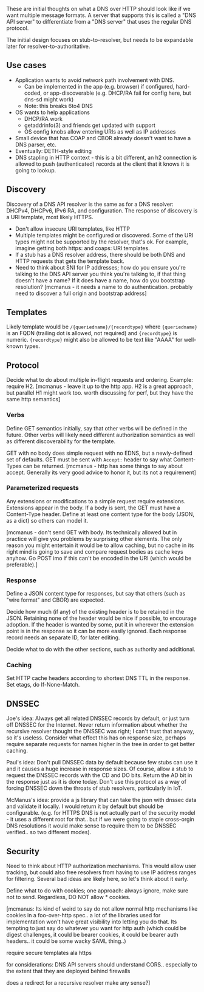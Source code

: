 These are initial thoughts on what a DNS over HTTP should look like if we want
multiple message formats. A server that supports this is called a "DNS API
server" to differentiate from a "DNS server" that uses the regular DNS protocol.

The initial design focuses on stub-to-resolver, but needs to be expandable later
for resolver-to-authoritative.

## Use cases

* Application wants to avoid network path involvement with DNS.
  * Can be implemented in the app (e.g. browser) if configured, hard-coded,
    or app-discoverable (e.g. DHCP/RA fail for config here, but dns-sd
    might work)
  * Note: this breaks 6to4 DNS
* OS wants to help applications
  * DHCP/RA work
  * getaddrinfo(3) and friends get updated with support
  * OS config knobs allow entering URIs as well as IP addresses
* Small device that has COAP and CBOR already doesn't want to have a DNS
  parser, etc.
* Eventually: DETH-style editing
* DNS stapling in HTTP context - this is a bit different, an h2
  connection is allowed to push (authenticated) records at the client
  that it knows it is going to lookup.

## Discovery

Discovery of a DNS API resolver is the same as for a DNS resolver: DHCPv4,
DHCPv6, IPv6 RA, and configuration. The response of discovery is a URI template,
most likely HTTPS.

* Don't allow insecure URI templates, like HTTP
* Multiple templates might be configured or discovered.  Some of the URI types
  might not be supported by the resolver, that's ok.  For example, imagine
  getting both https: and coaps: URI templates.
* If a stub has a DNS resolver address, there should be both DNS and HTTP
  requests that gets the template back.
* Need to think about SNI for IP addresses; how do you ensure you're talking
  to the DNS API server you think you're talking to, if that thing doesn't
  have a name?  If it does have a name, how do you bootstrap
  resolution? [mcmanus - it needs a name to do
  authentication. probably need to discover a full origin and
  bootstrap address]

## Templates

Likely template would be `/{queriedname}/{recordtype}` where `{queriedname}`
is an FQDN (trailing dot is allowed, not required) and `{recordtype}` is
numeric.  `{recordtype}` might also be allowed to be text like "AAAA" for
well-known types.

## Protocol

Decide what to do about multiple in-flight requests and ordering.
Example: require H2.
[mcmanus - leave it up to the http app. H2 is a great approach, but
parallel H1 might work too. worth discussing for perf, but they have
the same http semantics]

### Verbs

Define GET semantics initially, say that other verbs will be defined in the
future.  Other verbs will likely need different authorization semantics as well
as different discoverability for the template.

GET with no body does simple request with no EDNS, but a newly-defined set of
defaults. GET must be sent with `Accept:` header to say what Content-Types can be
returned. [mcmanus - http has some things to say about
accept. Generally its very good advice to honor it, but its not a requirement]

### Parameterized requests

Any extensions or modifications to a simple request require extensions.
Extensions appear in the body. If a body is sent, the GET must have a
Content-Type header. Define at least one content type for the body (JSON, as a
dict) so others can model it.

[mcmanus - don't send GET with body. Its technically allowed but in
practice will give you problems by surprising other elements. The only
reason you might entertain it would be to allow caching, but no cache
in its right mind is going to save and compare request bodies as cache
keys anyhow. Go POST imo if this can't be encoded in the URI (which
would be preferable).]

### Response

Define a JSON content type for responses, but say that others (such as "wire
format" and CBOR) are expected.

Decide how much (if any) of the existing header is to be retained in the JSON.
Retaining none of the header would be nice if possible, to encourage adoption.
If the header is wanted by some, put it in wherever the extension point is in
the response so it can be more easily ignored.  Each response record needs an
separate ID, for later editing.

Decide what to do with the other sections, such as authority and additional.

### Caching

Set HTTP cache headers according to shortest DNS TTL in the response.
Set etags, do If-None-Match.

## DNSSEC

Joe's idea: Always get all related DNSSEC records by default, or just turn off
DNSSEC for the Internet. Never return information about whether the recursive
resolver thought the DNSSEC was right; I can't trust that anyway, so it's
useless.  Consider what effect this has on response size, perhaps require
separate requests for names higher in the tree in order to get better caching.

Paul's idea: Don't pull DNSSEC data by default because few stubs can use it and
it causes a huge increase in response sizes. Of course, allow a stub to request
the DNSSEC records with the CD and DO bits. Return the AD bit in the response
just as it is done today. Don't use this protocol as a way of forcing DNSSEC
down the throats of stub resolvers, particularly in IoT.

McManus's idea: provide a js library that can take the json with
dnssec data and validate it locally. I would return it by default but
should be configurable. (e.g. for HTTPS DNS is not actually part of
the security model - it uses a different root for that.. but if we
were going to staple cross-orgin DNS resolutions it would make sense
to require them to be DNSSEC verified.. so two different modes).

## Security

Need to think about HTTP authorization mechanisms. This would allow user
tracking, but could also free resolvers from having to use IP address ranges for
filtering.  Several bad ideas are likely here, so let's think about it early.

Define what to do with cookies; one approach: always ignore, make sure not
to send.  Regardless, DO NOT allow * cookies.

[mcmanus: Its kind of weird to say do not allow normal http mechanisms
like cookies in a foo-over-http spec.. a lot of the libraries used for
implementation won't have great visibility into letting you do
that. Its tempting to just say do whatever you want for http auth
(which could be digest challenges, it could be bearer cookies, it
could be bearer auth headers.. it could be some wacky SAML thing..)

require secure templates ala https

for considerations: DNS API servers should understand CORS.. especially to the extent that
they are deployed behind firewalls

does a redirect for a recursive resolver make any sense?]
